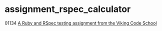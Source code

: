 # assignment_rspec_calculator
01134
[A Ruby and RSpec testing assignment from the Viking Code School](http://www.vikingcodeschool.com)
